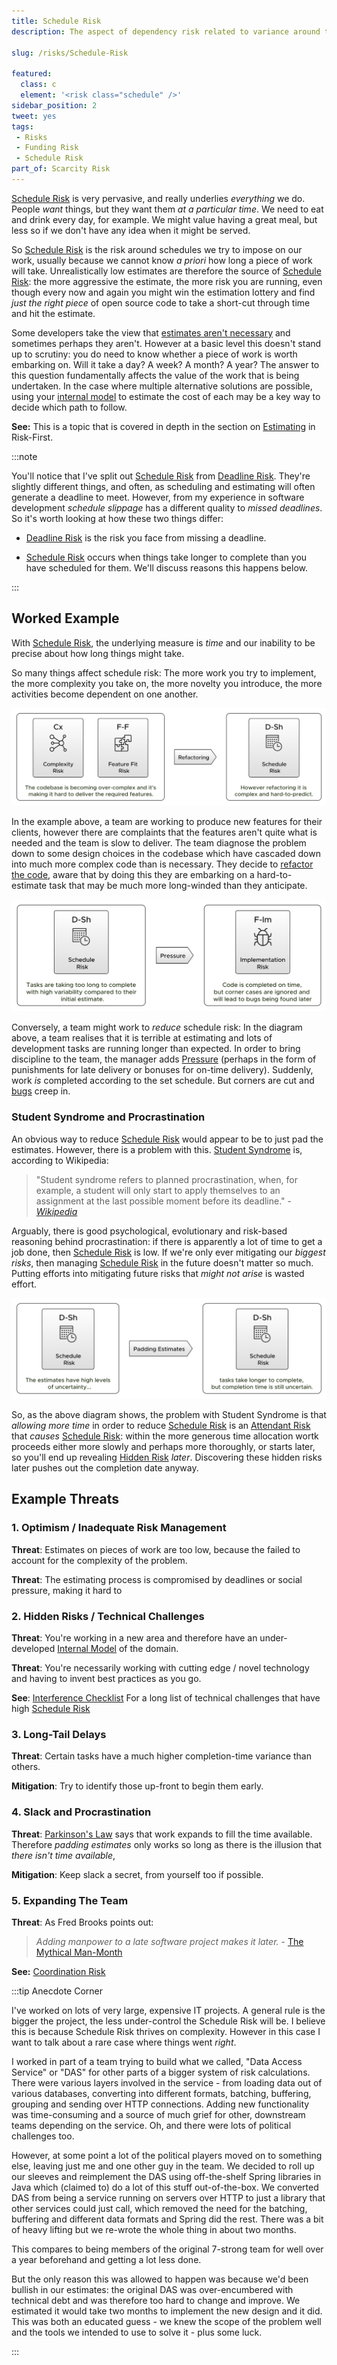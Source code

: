 ```yaml
---
title: Schedule Risk
description: The aspect of dependency risk related to variance around the time taken to complete tasks on a schedule.

slug: /risks/Schedule-Risk

featured: 
  class: c
  element: '<risk class="schedule" />'
sidebar_position: 2
tweet: yes
tags: 
 - Risks
 - Funding Risk
 - Schedule Risk
part_of: Scarcity Risk
---
```


<RiskIntro fm={frontMatter} />

[Schedule Risk](/tags/Schedule-Risk) is very pervasive, and really underlies _everything_ we do.  People _want_ things, but they want them _at a particular time_.   We need to eat and drink every day, for example.  We might value having a great meal, but less so if we don't have any idea when it might be served.

So [Schedule Risk](/tags/Schedule-Risk) is the risk around schedules we try to impose on our work, usually because we cannot know _a priori_ how long a piece of work will take.  Unrealistically low estimates are therefore the source of [Schedule Risk](/tags/Schedule-Risk): the more aggressive the estimate, the more risk you are running, even though every now and again you might win the estimation lottery and find _just the right piece_ of open source code to take a short-cut through time and hit the estimate.

Some developers take the view that [estimates aren't necessary](https://ronjeffries.com/xprog/articles/the-noestimates-movement/) and sometimes perhaps they aren't.  However at a basic level this doesn't stand up to scrutiny:  you do need to know whether a piece of work is worth embarking on.  Will it take a day?  A week?  A month?   A year?  The answer to this question fundamentally affects the value of the work that is being undertaken.  In the case where multiple alternative solutions are possible, using your [internal model](tags/Internal-Model) to estimate the cost of each may be a key way to decide which path to follow.  

**See:** This is a topic that is covered in depth in the section on [Estimating](/estimating/Start) in Risk-First.

:::note

You'll notice that I've split out [Schedule Risk](/tags/Schedule-Risk) from [Deadline Risk](/tags/Deadline-Risk).  They're slightly different things, and often, as scheduling and estimating will often generate a deadline to meet.  However, from my experience in software development _schedule slippage_ has a different quality to _missed deadlines_.  So it's worth looking at how these two things differ:   

- [Deadline Risk](/tags/Deadline-Risk) is the risk you face from missing a deadline.  

- [Schedule Risk](/tags/Schedule-Risk) occurs when things take longer to complete than you have scheduled for them.   We'll discuss reasons this happens below.

:::

## Worked Example

With [Schedule Risk](/tags/Schedule-Risk), the underlying measure is _time_ and our inability to be precise about how long things might take.

So many things affect schedule risk:  The more work you try to implement, the more complexity you take on, the more novelty you introduce, the more activities become dependent on one another.  

![Schedule Risk 1](/img/generated/risks/posters/schedule-risk1.svg)

In the example above, a team are working to produce new features for their clients, however there are complaints that the features aren't quite what is needed and the team is slow to deliver.   The team diagnose the problem down to some design choices in the codebase which have cascaded down into much more complex code than is necessary.  They decide to [refactor the code](/tags/Refactoring), aware that by doing this they are embarking on a hard-to-estimate task that may be much more long-winded than they anticipate.

![Schedule Risk 2](/img/generated/risks/posters/schedule-risk2.svg)

Conversely, a team might work to _reduce_ schedule risk:  In the diagram above, a team realises that it is terrible at estimating and lots of development tasks are running longer than expected.  In order to bring discipline to the team, the manager adds [Pressure](/tags/Pressure) (perhaps in the form of punishments for late delivery or bonuses for on-time delivery).  Suddenly, work _is_ completed according to the set schedule.  But corners are cut and [bugs](/tags/Implementation-Risk) creep in.

### Student Syndrome and Procrastination

An obvious way to reduce [Schedule Risk](/tags/Schedule-Risk) would appear to be to just pad the estimates.  However, there is a problem with this.  [Student Syndrome](https://en.wikipedia.org/wiki/Student_syndrome) is, according to Wikipedia:

> "Student syndrome refers to planned procrastination, when, for example, a student will only start to apply themselves to an assignment at the last possible moment before its deadline."   - _[Wikipedia](https://en.wikipedia.org/wiki/Student_syndrome)_

Arguably, there is good psychological, evolutionary and risk-based reasoning behind procrastination:  if there is apparently a lot of time to get a job done, then [Schedule Risk](/tags/Schedule-Risk) is low.  If we're only ever mitigating our _biggest risks_, then managing [Schedule Risk](/tags/Schedule-Risk) in the future doesn't matter so much.  Putting efforts into mitigating future risks that _might not arise_ is wasted effort.

![Schedule Risk 3](/img/generated/risks/posters/schedule-risk3.svg)

So, as the above diagram shows, the problem with Student Syndrome is that _allowing more time_ in order to reduce [Schedule Risk](/tags/Schedule-Risk)  is an [Attendant Risk](/tags/Attendant-Risk) that _causes_ [Schedule Risk](/tags/Schedule-Risk):  within the more generous time allocation wortk proceeds either more slowly and perhaps more thoroughly, or starts later, so you'll end up revealing [Hidden Risk](/tags/Hidden-Risk) _later_.  Discovering these hidden risks later pushes out the completion date anyway.

## Example Threats

### 1.  Optimism / Inadequate Risk Management

**Threat**: Estimates on pieces of work are too low, because the failed to account for the complexity of the problem. 

**Threat**: The estimating process is compromised by deadlines or social pressure, making it hard to  

### 2.  Hidden Risks / Technical Challenges

**Threat**:  You're working in a new area and therefore have an under-developed [Internal Model](/tags/Internal-Model) of the domain.

**Threat**:  You're necessarily working with cutting edge / novel technology and having to invent best practices as you go.

**See**: [Interference Checklist](/estimating/Interference-Checklist) For a long list of technical challenges that have high [Schedule Risk](/tags/Schedule-Risk)

### 3.  Long-Tail Delays

**Threat**:  Certain tasks have a much higher completion-time variance than others.  

**Mitigation**: Try to identify those up-front to begin them early.

### 4.  Slack and Procrastination

**Threat**: [Parkinson's Law](https://en.wikipedia.org/wiki/Parkinson's_law) says that work expands to fill the time available.  Therefore _padding estimates_ only works so long as there is the illusion that _there isn't time available_,   

**Mitigation**: Keep slack a secret, from yourself too if possible.

### 5.  Expanding The Team

**Threat**:  As Fred Brooks points out:

> _Adding manpower to a late software project makes it later._ - [The Mythical Man-Month](https://en.wikipedia.org/wiki/The_Mythical_Man-Month)

**See:** [Coordination Risk](/tags/Coordination-Risk)

:::tip Anecdote Corner

I've worked on lots of very large, expensive IT projects.  A general rule is the bigger the project, the less under-control the Schedule Risk will be.  I believe this is because Schedule Risk thrives on complexity.  However in this case I want to talk about a rare case where things went _right_.  

I worked in part of a team trying to build what we called, "Data Access Service" or "DAS" for other parts of a bigger system of risk calculations.  There were various layers involved in the service - from loading data out of various databases, converting into different formats, batching, buffering, grouping and sending over HTTP connections.  Adding new functionality was time-consuming and a source of much grief for other, downstream teams depending on the service.  Oh, and there were lots of political challenges too.

However, at some point a lot of the political players moved on to something else, leaving just me and one other guy in the team.  We decided to roll up our sleeves and reimplement the DAS using off-the-shelf Spring libraries in Java which (claimed to) do a lot of this stuff out-of-the-box.  We converted DAS from being a service running on servers over HTTP to just a library that other services could just call, which removed the need for the batching, buffering and different data formats and Spring did the rest.  There was a bit of heavy lifting but we re-wrote the whole thing in about two months.  

This compares to being members of the original 7-strong team for well over a year beforehand and getting a lot less done. 

But the only reason this was allowed to happen was because we'd been bullish in our estimates:  the original DAS was over-encumbered with technical debt and was therefore too hard to change and improve.  We estimated it would take two months to implement the new design and it did.  This was both an educated guess - we knew the scope of the problem well and the tools we intended to use to solve it - plus some luck.


:::